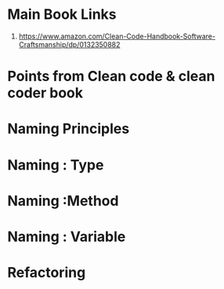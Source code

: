 # Main Book Links 
1. https://www.amazon.com/Clean-Code-Handbook-Software-Craftsmanship/dp/0132350882



# Points from Clean code & clean coder book

# Naming Principles 

# Naming : Type 

# Naming :Method

# Naming : Variable 


# Refactoring 
